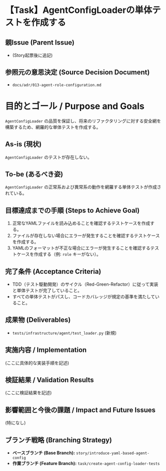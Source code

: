 # 【Task】AgentConfigLoaderの単体テストを作成する

## 親Issue (Parent Issue)
- (Story起票後に追記)

## 参照元の意思決定 (Source Decision Document)
- `docs/adr/013-agent-role-configuration.md`

# 目的とゴール / Purpose and Goals
`AgentConfigLoader` の品質を保証し、将来のリファクタリングに対する安全網を構築するため、網羅的な単体テストを作成する。

## As-is (現状)
`AgentConfigLoader` のテストが存在しない。

## To-be (あるべき姿)
`AgentConfigLoader` の正常系および異常系の動作を網羅する単体テストが作成されている。

## 目標達成までの手順 (Steps to Achieve Goal)
1. 正常なYAMLファイルを読み込めることを確認するテストケースを作成する。
2. ファイルが存在しない場合にエラーが発生することを確認するテストケースを作成する。
3. YAMLのフォーマットが不正な場合にエラーが発生することを確認するテストケースを作成する（例: `role` キーがない）。

## 完了条件 (Acceptance Criteria)
- TDD（テスト駆動開発）のサイクル（Red-Green-Refactor）に従って実装と単体テストが完了していること。
- すべての単体テストがパスし、コードカバレッジが規定の基準を満たしていること。

## 成果物 (Deliverables)
- `tests/infrastructure/agent/test_loader.py` (新規)

## 実施内容 / Implementation
(ここに具体的な実装手順を記述)

## 検証結果 / Validation Results
(ここに検証結果を記述)

## 影響範囲と今後の課題 / Impact and Future Issues
(特になし)

## ブランチ戦略 (Branching Strategy)
- **ベースブランチ (Base Branch):** `story/introduce-yaml-based-agent-config`
- **作業ブランチ (Feature Branch):** `task/create-agent-config-loader-tests`